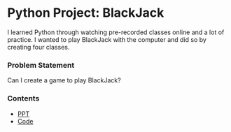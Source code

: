 # Python Project: BlackJack

I learned Python through watching pre-recorded classes online and a lot of practice. I wanted to play BlackJack with the computer and did so by creating four classes.

### Problem Statement
Can I create a game to play BlackJack?

### Contents
- [PPT](./Blackjack_Design)
- [Code](./deckOfCards.py)
